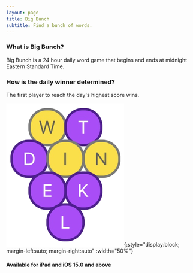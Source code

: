 ```yaml
---
layout: page
title: Big Bunch
subtitle: Find a bunch of words.
---
```


### What is Big Bunch?

Big Bunch is a 24 hour daily word game that begins and ends at midnight Eastern Standard Time.

### How is the daily winner determined?

The first player to reach the day's highest score wins.

![](/assets/img/bigBunch_win.png){:style="display:block; margin-left:auto; margin-right:auto" :width="50%"}

#### Available for iPad and iOS 15.0 and above
